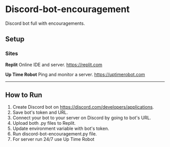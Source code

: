 # Discord-bot-encouragement
Discord bot full with encouragements.

## Setup
### Sites
**Replit**
Online IDE and server.
https://replit.com

**Up Time Robot**
Ping and monitor a server.
https://uptimerobot.com

---

## How to Run

1. Create Discord bot on https://discord.com/developers/applications.
2. Save bot's token and URL.
3. Connect your bot to your server on Discord by going to bot's URL.
4. Upload both .py files to Replit.
5. Update environment variable with bot's token.
6. Run discord-bot-encouragement.py file.
7. For server run 24/7 use Up Time Robot
